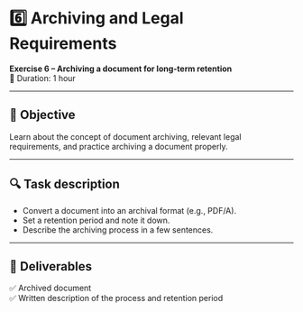 # 6️⃣ Archiving and Legal Requirements

**Exercise 6 – Archiving a document for long-term retention**  
📅 Duration: 1 hour

---

## 🎯 Objective

Learn about the concept of document archiving, relevant legal requirements, and practice archiving a document properly.

---

## 🔍 Task description

- Convert a document into an archival format (e.g., PDF/A).
- Set a retention period and note it down.
- Describe the archiving process in a few sentences.

---

## 📄 Deliverables

✅ Archived document  
✅ Written description of the process and retention period